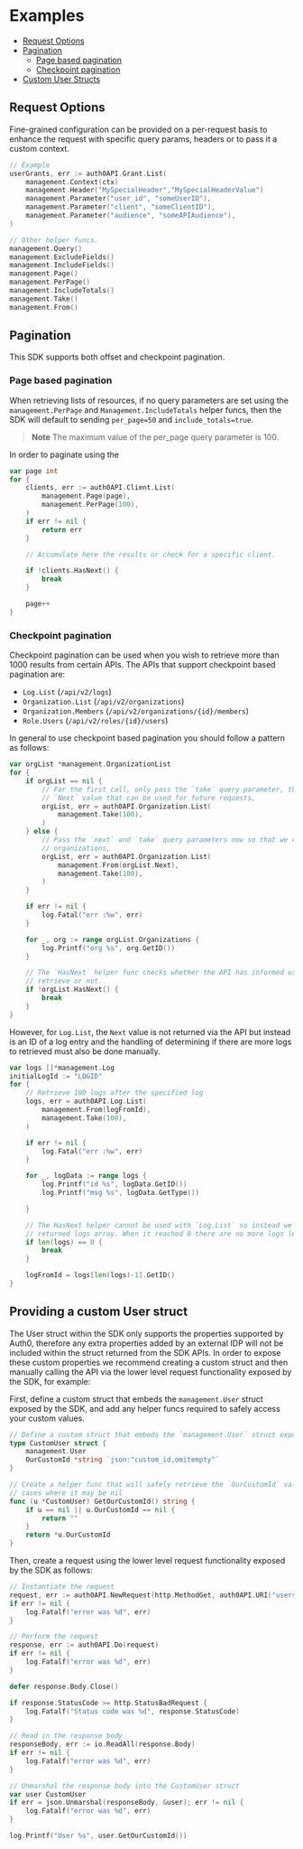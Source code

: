 # Examples

- [Request Options](#request-options)
- [Pagination](#pagination)
  - [Page based pagination](#page-based-pagination)
  - [Checkpoint pagination](#checkpoint-pagination)
- [Custom User Structs](#providing-a-custom-user-struct)


## Request Options

Fine-grained configuration can be provided on a per-request basis to enhance the request with specific query params, headers or to pass it a custom context.

```go
// Example
userGrants, err := auth0API.Grant.List(
	management.Context(ctx)
	management.Header("MySpecialHeader","MySpecialHeaderValue")
    management.Parameter("user_id", "someUserID"),
    management.Parameter("client", "someClientID"),
    management.Parameter("audience", "someAPIAudience"),
)

// Other helper funcs.
management.Query()
management.ExcludeFields()
management.IncludeFields()
management.Page()
management.PerPage()
management.IncludeTotals()
management.Take()
management.From()
```

## Pagination

This SDK supports both offset and checkpoint pagination. 

### Page based pagination

When retrieving lists of resources, if no query parameters are set using the `management.PerPage` and `Management.IncludeTotals` helper funcs, then the SDK will default to sending `per_page=50` and `include_totals=true`. 

> **Note**
> The maximum value of the per_page query parameter is 100.

In order to paginate using the

```go
var page int
for {
    clients, err := auth0API.Client.List(
        management.Page(page),
        management.PerPage(100),
    )
    if err != nil {
        return err
    }

    // Accumulate here the results or check for a specific client.

    if !clients.HasNext() {
        break
    }

    page++
}
```

### Checkpoint pagination

Checkpoint pagination can be used when you wish to retrieve more than 1000 results from certain APIs. The APIs that support checkpoint based pagination are:

* `Log.List` (`/api/v2/logs`)
* `Organization.List` (`/api/v2/organizations`)
* `Organization.Members` (`/api/v2/organizations/{id}/members`)
* `Role.Users` (`/api/v2/roles/{id}/users`)

In general to use checkpoint based pagination you should follow a pattern as follows:

```go
var orgList *management.OrganizationList
for {
    if orgList == nil {
        // For the first call, only pass the `take` query parameter, the API will then return a
        // `Next` value that can be used for future requests,
        orgList, err = auth0API.Organization.List(
            management.Take(100),
        )
    } else {
        // Pass the `next` and `take` query parameters now so that we can correctly paginate the
        // organizations,
        orgList, err = auth0API.Organization.List(
            management.From(orgList.Next),
            management.Take(100),
        )
    }

    if err != nil {
        log.Fatal("err :%w", err)
    }

    for _, org := range orgList.Organizations {
        log.Printf("org %s", org.GetID())
    }

    // The `HasNext` helper func checks whether the API has informed us that there is more data to
    // retrieve or not.
    if !orgList.HasNext() {
        break
    }
}
```

However, for `Log.List`, the `Next` value is not returned via the API but instead is an ID of a log entry and the handling of determining if there are more logs to retrieved must also be done manually.

```go
var logs []*management.Log
initialLogId := "LOGID"
for {
    // Retrieve 100 logs after the specified log
    logs, err = auth0API.Log.List(
        management.From(logFromId),
        management.Take(100),
    )

    if err != nil {
        log.Fatal("err :%w", err)
    }

    for _, logData := range logs {
        log.Printf("id %s", logData.GetID())
        log.Printf("msg %s", logData.GetType())

    }

    // The HasNext helper cannot be used with `Log.List` so instead we check the length of the
    // returned logs array. When it reached 0 there are no more logs left to process
    if len(logs) == 0 {
        break
    }

    logFromId = logs[len(logs)-1].GetID()
}
```

## Providing a custom User struct

The User struct within the SDK only supports the properties supported by Auth0, therefore any extra properties added by an external IDP will not be included within the struct returned from the SDK APIs. In order to expose these custom properties we recommend creating a custom struct and then manually calling the API via the lower level request functionality exposed by the SDK, for example:

First, define a custom struct that embeds the `management.User` struct exposed by the SDK, and add any helper funcs required to safely access your custom values.

```go
// Define a custom struct that embeds the `management.User` struct exposed by the SDK.
type CustomUser struct {
	management.User
	OurCustomId *string `json:"custom_id,omitempty"`
}

// Create a helper func that will safely retrieve the `OurCustomId` value from CustomUser in the
// cases where it may be nil
func (u *CustomUser) GetOurCustomId() string {
	if u == nil || u.OurCustomId == nil {
		return ""
	}
	return *u.OurCustomId
}
```

Then, create a request using the lower level request functionality exposed by the SDK as follows:

```go
// Instantiate the request
request, err := auth0API.NewRequest(http.MethodGet, auth0API.URI("users", "<userid>"), nil)
if err != nil {
    log.Fatalf("error was %d", err)
}

// Perform the request
response, err := auth0API.Do(request)
if err != nil {
    log.Fatalf("error was %d", err)
}

defer response.Body.Close()

if response.StatusCode >= http.StatusBadRequest {
    log.Fatalf("Status code was %d", response.StatusCode)
}

// Read in the response body
responseBody, err := io.ReadAll(response.Body)
if err != nil {
    log.Fatalf("error was %d", err)
}

// Unmarshal the response body into the CustomUser struct
var user CustomUser
if err = json.Unmarshal(responseBody, &user); err != nil {
    log.Fatalf("error was %d", err)
}

log.Printf("User %s", user.GetOurCustomId())
```